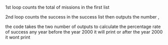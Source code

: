 1st loop counts the total of missions in the first list

2nd loop counts the success in the success list then outputs the number , 

the code takes the two number of outputs to calculate the percentage rate of success 
any year before the year 2000 it will print or after the year 2000 it wont print